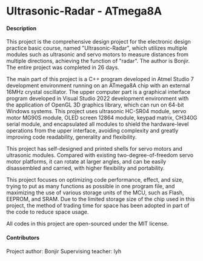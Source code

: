 # Ultrasonic-Radar - ATmega8A

#### Description
This project is the comprehensive design project for the electronic design practice basic course, named "Ultrasonic-Radar", which utilizes multiple modules such as ultrasonic and servo motors to measure distances from multiple directions, achieving the function of "radar". The author is Bonjir. The entire project was completed in 26 days.

The main part of this project is a C++ program developed in Atmel Studio 7 development environment running on an ATmega8A chip with an external 16MHz crystal oscillator. The upper computer part is a graphical interface program developed in Visual Studio 2022 development environment with the application of OpenGL 3D graphics library, which can run on 64-bit Windows systems. This project uses ultrasonic HC-SR04 module, servo motor MG90S module, OLED screen 12864 module, keypad matrix, CH340G serial module, and encapsulated all modules to shield the hardware-level operations from the upper interface, avoiding complexity and greatly improving code readability, generality and flexibility.

This project has self-designed and printed shells for servo motors and ultrasonic modules. Compared with existing two-degree-of-freedom servo motor platforms, it can rotate at larger angles, and can be easily disassembled and carried, with higher flexibility and portability.

This project focuses on optimizing code performance, effect, and size, trying to put as many functions as possible in one program file, and maximizing the use of various storage units of the MCU, such as Flash, EEPROM, and SRAM. Due to the limited storage size of the chip used in this project, the method of trading time for space has been adopted in part of the code to reduce space usage. 

All codes in this project are open-sourced under the MIT license.

#### Contributors
Project author: Bonjir
Supervising teacher: lyh
